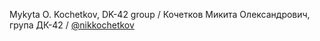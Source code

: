 Mykyta O. Kochetkov, DK-42 group / Кочетков Микита Олександрович, група ДК-42 / [@nikkochetkov](https://github.com/nikkochetkov)
